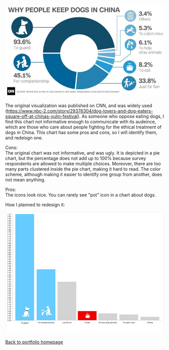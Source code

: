 ![data1](Dog_viz_org.jpg)
  
The original visualization was published on CNN, and was widely used (https://www.nbc-2.com/story/29376304/dog-lovers-and-dog-eaters-square-off-at-chinas-yulin-festival). As someone who oppose eating dogs, I find this chart not informative enough to communicate with its audeince, which are those who care about people fighting for the ethical treatment of dogs in China. This chart has some pros and cons, so I will identify them, and redeisgn one.
 
Cons:  
The original chart was not informative, and was ugly. It is depicted in a pie chart, but the percentage does not add up to 100% because survey respondents are allowed to make multiple choices. Moreover, there are too many parts clustered inside the pie chart, making it hard to read. The color scheme, although making it easier to identify one group from another, does not mean anything.
  
Pros:  
The icons look nice. You can rarely see "pot" icon in a chart about dogs.  

How I planned to redesign it:  



![data2](data_viz.jpg)

[Back to portfolio homepage](https://barrychen825.github.io/chen-portfolio/)
